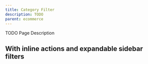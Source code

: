```yaml
---
title: Category Filter
description: TODO
parent: ecommerce
---
```


TODO Page Description

## With inline actions and expandable sidebar filters
```html{.example}

```
